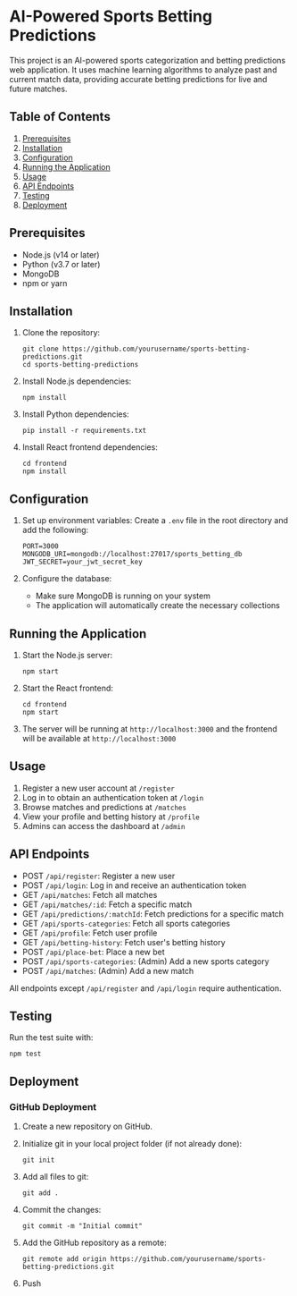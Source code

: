 # AI-Powered Sports Betting Predictions

This project is an AI-powered sports categorization and betting predictions web application. It uses machine learning algorithms to analyze past and current match data, providing accurate betting predictions for live and future matches.

## Table of Contents

1. [Prerequisites](#prerequisites)
2. [Installation](#installation)
3. [Configuration](#configuration)
4. [Running the Application](#running-the-application)
5. [Usage](#usage)
6. [API Endpoints](#api-endpoints)
7. [Testing](#testing)
8. [Deployment](#deployment)

## Prerequisites

- Node.js (v14 or later)
- Python (v3.7 or later)
- MongoDB
- npm or yarn

## Installation

1. Clone the repository:
   ```
   git clone https://github.com/yourusername/sports-betting-predictions.git
   cd sports-betting-predictions
   ```

2. Install Node.js dependencies:
   ```
   npm install
   ```

3. Install Python dependencies:
   ```
   pip install -r requirements.txt
   ```

4. Install React frontend dependencies:
   ```
   cd frontend
   npm install
   ```

## Configuration

1. Set up environment variables:
   Create a `.env` file in the root directory and add the following:
   ```
   PORT=3000
   MONGODB_URI=mongodb://localhost:27017/sports_betting_db
   JWT_SECRET=your_jwt_secret_key
   ```

2. Configure the database:
   - Make sure MongoDB is running on your system
   - The application will automatically create the necessary collections

## Running the Application

1. Start the Node.js server:
   ```
   npm start
   ```

2. Start the React frontend:
   ```
   cd frontend
   npm start
   ```

3. The server will be running at `http://localhost:3000` and the frontend will be available at `http://localhost:3000`

## Usage

1. Register a new user account at `/register`
2. Log in to obtain an authentication token at `/login`
3. Browse matches and predictions at `/matches`
4. View your profile and betting history at `/profile`
5. Admins can access the dashboard at `/admin`

## API Endpoints

- POST `/api/register`: Register a new user
- POST `/api/login`: Log in and receive an authentication token
- GET `/api/matches`: Fetch all matches
- GET `/api/matches/:id`: Fetch a specific match
- GET `/api/predictions/:matchId`: Fetch predictions for a specific match
- GET `/api/sports-categories`: Fetch all sports categories
- GET `/api/profile`: Fetch user profile
- GET `/api/betting-history`: Fetch user's betting history
- POST `/api/place-bet`: Place a new bet
- POST `/api/sports-categories`: (Admin) Add a new sports category
- POST `/api/matches`: (Admin) Add a new match

All endpoints except `/api/register` and `/api/login` require authentication.

## Testing

Run the test suite with:

```
npm test
```

## Deployment

### GitHub Deployment

1. Create a new repository on GitHub.

2. Initialize git in your local project folder (if not already done):
   ```
   git init
   ```

3. Add all files to git:
   ```
   git add .
   ```

4. Commit the changes:
   ```
   git commit -m "Initial commit"
   ```

5. Add the GitHub repository as a remote:
   ```
   git remote add origin https://github.com/yourusername/sports-betting-predictions.git
   ```

6. Push
